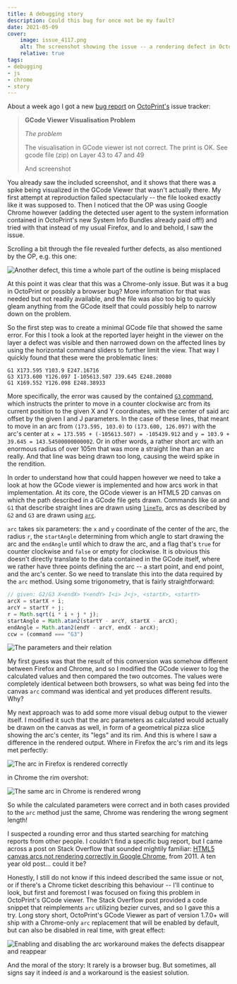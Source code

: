 ```yaml
---
title: A debugging story
description: Could this bug for once not be my fault?
date: 2021-05-09
cover:
    image: issue_4117.png
    alt: The screenshot showing the issue -- a rendering defect in OctoPrint's GCode viewer
    relative: true
tags:
- debugging
- js
- chrome
- story
---
```


About a week ago I got a new [bug report](https://github.com/OctoPrint/OctoPrint/issues/4117) on [OctoPrint's](https://octoprint.org) issue tracker:

> **GCode Viewer Visualisation Problem**
>
> *The problem*
> 
> The visualisation in GCode viewer ist not correct. The print is OK.
> See gcode file (zip) on Layer 43 to 47 and 49
>
> And screenshot

You already saw the included screenshot, and it shows that there was a spike being visualized in the GCode Viewer that
wasn't actually there. My first attempt at reproduction failed spectacularly -- the file looked exactly like
it was supposed to. Then I noticed that the OP was using Google Chrome however (adding the detected user agent
to the system information contained in OctoPrint's new System Info Bundles already paid off!) and tried with that
instead of my usual Firefox, and lo and behold, I saw the issue.

Scrolling a bit through the file revealed further defects, as also mentioned by the OP, e.g. this one:

![Another defect, this time a whole part of the outline is being misplaced](./issue_4117_2.png)

At this point it was clear that this was a Chrome-only issue. But was it a bug in OctoPrint or possibly a browser 
bug? More information for that was needed but not readily available, and the file was also too big to quickly
gleam anything from the GCode itself that could possibly help to narrow down on the problem. 

So the first step was to create a minimal GCode file that showed the same error. For this I took a look at 
the reported layer height in the viewer on the layer a defect was visible and then narrowed down on the affected lines
by using the horizontal command sliders to further limit the view. That way I quickly found that these were the 
problematic lines:

``` gcode
G1 X173.595 Y103.9 E247.16716
G3 X173.600 Y126.097 I-105613.507 J39.645 E248.20080
G1 X169.552 Y126.098 E248.38933
```

More specifically, the error was caused by the contained [`G3` command](https://reprap.org/wiki/G-code#G2_.26_G3:_Controlled_Arc_Move), 
which instructs the printer to move in a counter clockwise arc
from its current position to the given X and Y coordinates, with the center of said arc offset by the given I and J
parameters. In the case of these lines, that meant to move in an arc from `(173.595, 103.0)` to `(173.600, 126.097)`
with the arc's center at `x = 173.595 + (-105613.507) = -105439.912` and `y = 103.9 + 39.645 = 143.54500000000002`. 
Or in other words, a rather short arc with an enormous radius of over 105m that was more a straight line than
an arc really. And that line was being drawn too long, causing the weird spike in the rendition.

In order to understand how that could happen however we need to take a look at how the GCode viewer is implemented and how
arcs work in that implementation. At its core, the GCode viewer is an HTML5 2D canvas on which the path described in 
a GCode file gets drawn. Commands like `G0` and `G1` that describe straight lines are drawn using [`lineTo`](https://developer.mozilla.org/en-US/docs/Web/API/CanvasRenderingContext2D/lineTo),
arcs as described by `G2` and `G3` are drawn using [`arc`](https://developer.mozilla.org/en-US/docs/Web/API/CanvasRenderingContext2D/arc).

`arc` takes six parameters: the `x` and `y` coordinate of the center of the arc, the radius `r`, the `startAngle` determining from which angle to start
drawing the arc and the `endAngle` until which to draw the arc, and a flag that's `true` for counter clockwise and `false` or empty for clockwise.
It is obvious this doesn't directly translate to the data contained in the GCode itself, where we rather have three points defining the arc -- a start
point, and end point, and the arc's center. So we need to translate this into the data required by the `arc` method. Using some trigonometry,
that is fairly straightforward:

``` js
// given: G2/G3 X<endX> Y<endY> I<i> J<j>, <startX>, <startY>
arcX = startX + i;
arcY = startY + j;
r = Math.sqrt(i * i + j * j);
startAngle = Math.atan2(startY - arcY, startX - arcX);
endAngle = Math.atan2(endY - arcY, endX - arcX);
ccw = (command === "G3")
```

![The parameters and their relation](./drawing.png)

My first guess was that the result of this conversion was somehow different between Firefox and Chrome, and so I modified the GCode viewer to log
the calculated values and then compared the two outcomes. The values were completely identical between both browsers, so what was being fed
into the canvas `arc` command was identical and yet produces different results. Why?

My next approach was to add some more visual debug output to the viewer itself. I modified it such that the arc parameters as calculated would 
actually be drawn on the canvas as well, in form of a geometrical pizza slice showing the arc's center, its "legs" and its rim. And this is where
I saw a difference in the rendered output. Where in Firefox the arc's rim and its legs met perfectly:

![The arc in Firefox is rendered correctly](./arc_ff.png)

in Chrome the rim overshot:

![The same arc in Chrome is rendered wrong](./arc_chrome.png)

So while the calculated parameters were correct and in both cases provided to the `arc` method just the same, Chrome was rendering the wrong segment length! 

I suspected a rounding error and thus started searching for matching reports from other people. I couldn't find a specific bug report, but I came across a post on Stack Overflow that sounded mightily familiar: [HTML5 canvas arcs not rendering correctly in Google Chrome](https://stackoverflow.com/questions/8603656/html5-canvas-arcs-not-rendering-correctly-in-google-chrome), from 2011. A ten year old post... could it be?

Honestly, I still do not know if this indeed described the same issue or not, or if there's a Chrome ticket describing this behaviour -- I'll continue to look, but first and foremost I was focused on fixing this problem in OctoPrint's GCode viewer. The Stack Overflow post provided a code snippet that reimplements `arc` utilizing bezier curves, and so I gave this a try. Long story short, OctoPrint's GCode Viewer as part of version 1.7.0+ will ship with a Chrome-only `arc` replacement that will be enabled by default, but can also be disabled in real time, with great effect:

![Enabling and disabling the arc workaround makes the defects disappear and reappear](./arc_fix.gif)

And the moral of the story: It rarely is a browser bug. But sometimes, all signs say it indeed *is* and a workaround is the easiest solution.
